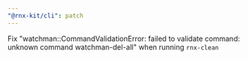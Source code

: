 ```yaml
---
"@rnx-kit/cli": patch
---
```


Fix "watchman::CommandValidationError: failed to validate command: unknown command watchman-del-all" when running `rnx-clean`
